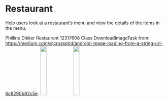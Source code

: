 # Restaurant

Help users look at a restaurant’s menu and view the details of the items in the menu. 
 
Philline Dikker Restaurant 12317608
Class DownloadImageTask from: https://medium.com/@crossphd/android-image-loading-from-a-string-url-6c8290b82c5e.
<img src="https://user-images.githubusercontent.com/43133057/49507857-a8b98400-f881-11e8-8af6-c4062a21aace.png" width="20%" height="20%"/>
<img src="https://user-images.githubusercontent.com/43133057/49507858-a8b98400-f881-11e8-8dba-df120d0b80ee.png" width="20%" height="20%"/>
